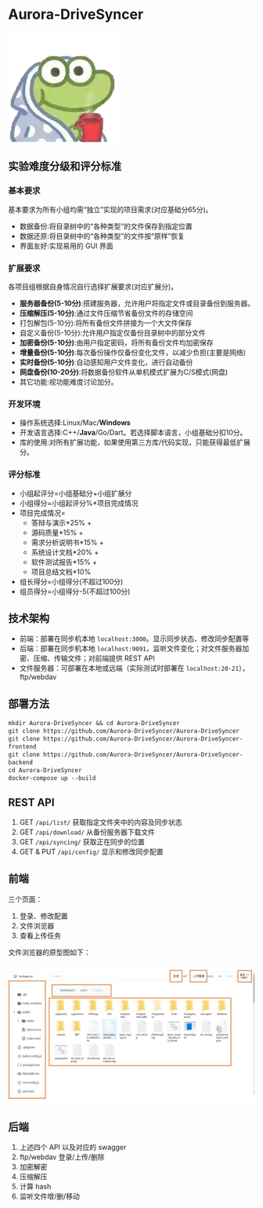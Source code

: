 # Aurora-DriveSyncer

![logo](https://github.com/Aurora-DriveSyncer/Aurora-DriveSyncer/raw/master/img/logo.png)

## 实验难度分级和评分标准

### 基本要求

基本要求为所有小组均需“独立”实现的项目需求(对应基础分65分)。

* 数据备份:将目录树中的“各种类型”的文件保存到指定位置
* 数据还原:将目录树中的“各种类型”的文件按“原样”恢复
* 界面友好:实现易用的 GUI 界面

### 扩展要求

各项目组根据自身情况自行选择扩展要求(对应扩展分)。

* **服务器备份(5-10分)**:搭建服务器，允许用户将指定文件或目录备份到服务器。
* **压缩解压(5-10分)**:通过文件压缩节省备份文件的存储空间
* 打包解包(5-10分):将所有备份文件拼接为一个大文件保存
* 自定义备份(5-10分):允许用户指定仅备份目录树中的部分文件
* **加密备份(5-10分)**:由用户指定密码，将所有备份文件均加密保存
* **增量备份(5-10分)**:每次备份操作仅备份变化文件，以减少负担(主要是网络)
* **实时备份(5-10分)**:自动感知用户文件变化，进行自动备份
* **网盘备份(10-20分)**:将数据备份软件从单机模式扩展为C/S模式(网盘)
* 其它功能:视功能难度讨论加分。

### 开发环境

* 操作系统选择:Linux/Mac/**Windows**
* 开发语言选择:C++/**Java**/Go/Dart。若选择脚本语言，小组基础分扣10分。
* 库的使用:对所有扩展功能，如果使用第三方库/代码实现，只能获得最低扩展分。

### 评分标准

* 小组起评分=小组基础分+小组扩展分
* 小组得分=小组起评分%\*项目完成情况
* 项目完成情况=
  * 答辩与演示*25% +
  * 源码质量*15% +
  * 需求分析说明书*15% +
  * 系统设计文档*20% +
  * 软件测试报告*15% +
  * 项目总结文档*10%
* 组长得分=小组得分(不超过100分)
* 组员得分=小组得分-5(不超过100分)

## 技术架构

* 前端：部署在同步机本地 `localhost:3000`。显示同步状态、修改同步配置等
* 后端：部署在同步机本地 `localhost:9091`，监听文件变化；对文件服务器加密、压缩、传输文件；对前端提供 REST API
* 文件服务器：可部署在本地或远端（实际测试时部署在 `localhost:20-21`），ftp/webdav

## 部署方法

```
mkdir Aurora-DriveSyncer && cd Aurora-DriveSyncer
git clone https://github.com/Aurora-DriveSyncer/Aurora-DriveSyncer
git clone https://github.com/Aurora-DriveSyncer/Aurora-DriveSyncer-frontend
git clone https://github.com/Aurora-DriveSyncer/Aurora-DriveSyncer-backend
cd Aurora-DriveSyncer
docker-compose up --build
```

## REST API

1. GET `/api/list/` 获取指定文件夹中的内容及同步状态
2. GET `/api/download/` 从备份服务器下载文件
3. GET `/api/syncing/` 获取正在同步的位置
4. GET & PUT `/api/config/` 显示和修改同步配置

## 前端

三个页面：

1. 登录、修改配置
2. 文件浏览器
3. 查看上传任务

文件浏览器的原型图如下：

![file-explorer](https://github.com/Aurora-DriveSyncer/Aurora-DriveSyncer/raw/master/img/file-explorer.jpg)

## 后端

1. 上述四个 API 以及对应的 swagger
2. ftp/webdav 登录/上传/删除
3. 加密解密
4. 压缩解压
5. 计算 hash
6. 监听文件增/删/移动

